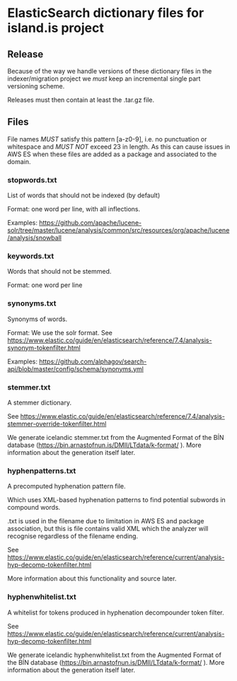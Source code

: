 # ElasticSearch dictionary files for island.is project

## Release
Because of the way we handle versions of these dictionary files in the indexer/migration project we *must* keep an incremental single part versioning scheme.

Releases must then contain at least the .tar.gz file.

## Files

File names *MUST* satisfy this pattern [a-z0-9], i.e. no punctuation or whitespace and *MUST NOT* exceed 23 in length.
As this can cause issues in AWS ES when these files are added as a package and associated to the domain.

### stopwords.txt
List of words that should not be indexed (by default)

Format: one word per line, with all inflections.

Examples: https://github.com/apache/lucene-solr/tree/master/lucene/analysis/common/src/resources/org/apache/lucene/analysis/snowball

### keywords.txt
Words that should not be stemmed.

Format: one word per line


### synonyms.txt
Synonyms of words.

Format: We use the solr format. See https://www.elastic.co/guide/en/elasticsearch/reference/7.4/analysis-synonym-tokenfilter.html

Examples: https://github.com/alphagov/search-api/blob/master/config/schema/synonyms.yml


### stemmer.txt
A stemmer dictionary.

See https://www.elastic.co/guide/en/elasticsearch/reference/7.4/analysis-stemmer-override-tokenfilter.html

We generate icelandic stemmer.txt from the Augmented Format of the BÍN database (https://bin.arnastofnun.is/DMII/LTdata/k-format/ ).
More information about the generation itself later.


### hyphenpatterns.txt
A precomputed hyphenation pattern file.

Which uses XML-based hyphenation patterns to find potential subwords in compound words.

.txt is used in the filename due to limitation in AWS ES and package association, but this is file contains valid XML which
the analyzer will recognise regardless of the filename ending.

See https://www.elastic.co/guide/en/elasticsearch/reference/current/analysis-hyp-decomp-tokenfilter.html

More information about this functionality and source later.


### hyphenwhitelist.txt
A whitelist for tokens produced in hyphenation decompounder token filter.

See https://www.elastic.co/guide/en/elasticsearch/reference/current/analysis-hyp-decomp-tokenfilter.html

We generate icelandic hyphenwhitelist.txt from the Augmented Format of the BÍN database (https://bin.arnastofnun.is/DMII/LTdata/k-format/ ).
More information about the generation itself later.
